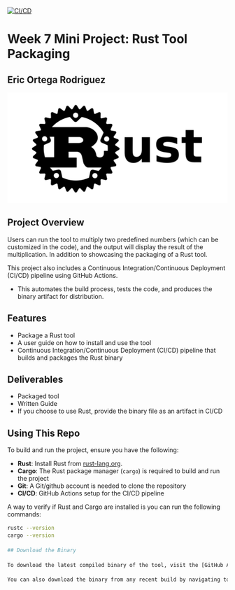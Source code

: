 [![CI/CD](https://github.com/nogibjj/Eric_Ortega_Rodriguez_Mini_Project_7/actions/workflows/CI.yml/badge.svg)](https://github.com/nogibjj/Eric_Ortega_Rodriguez_Mini_Project_7/actions/workflows/CI.yml)
# Week 7 Mini Project: Rust Tool Packaging
## Eric Ortega Rodriguez 

![alt text](image.png)
## Project Overview
Users can run the tool to multiply two predefined numbers (which can be customized in the code), and the output will display the result of the multiplication. In addition to showcasing the packaging of a Rust tool.

This project also includes a Continuous Integration/Continuous Deployment (CI/CD) pipeline using GitHub Actions. 
- This automates the build process, tests the code, and produces the binary artifact for distribution.

## Features
- Package a Rust tool
- A user guide on how to install and use the tool
- Continuous Integration/Continuous Deployment (CI/CD) pipeline that builds and packages the Rust binary

## Deliverables 
- Packaged tool
- Written Guide
- If you choose to use Rust, provide the binary file as an artifact in CI/CD

## Using This Repo 
To build and run the project, ensure you have the following:

- **Rust**: Install Rust from [rust-lang.org](https://www.rust-lang.org/tools/install).
- **Cargo**: The Rust package manager (`cargo`) is required to build and run the project
- **Git**: A Git/github account is needed to clone the repository
- **CI/CD**: GitHub Actions setup for the CI/CD pipeline

A way to verify if Rust and Cargo are installed is you can run the following commands:
```bash
rustc --version
cargo --version

## Download the Binary

To download the latest compiled binary of the tool, visit the [GitHub Actions page](https://github.com/ericiortega/Eric_Ortega_Rodriguez_Mini_Project_7/actions/runs/1234567890) for the latest successful build and download the artifact named `Eric_Ortega_Rodriguez_Mini_Project_7`.

You can also download the binary from any recent build by navigating to the **"Actions"** tab in this repository, selecting the latest run, and scrolling down to the **Artifacts** section.

